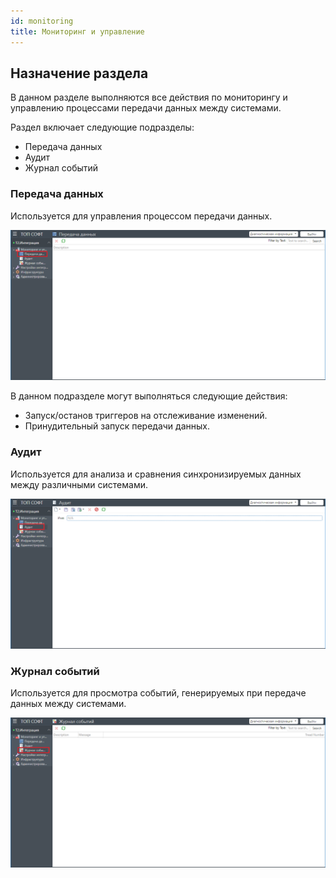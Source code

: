 ```yaml
---
id: monitoring
title: Мониторинг и управление
---
```


## Назначение раздела

В данном разделе выполняются все действия по мониторингу и управлению процессами передачи данных между системами.

Раздел включает следующие подразделы:
- Передача данных
- Аудит
- Журнал событий

### Передача данных

Используется для управления процессом передачи данных.


![img](../_assets/DIP-Control-TransferData.png)


В данном подразделе могут выполняться следующие действия:
- Запуск/останов триггеров на отслеживание изменений.
- Принудительный запуск передачи данных.

### Аудит

Используется для анализа и сравнения синхронизируемых данных между различными системами.


![img](../_assets/DIP-Control-Audit.png)

### Журнал событий

Используется для просмотра событий, генерируемых при передаче данных между системами.


![img](../_assets/DIP-Control-Journal.png)
